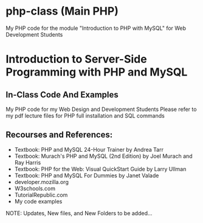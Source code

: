 # php-class (Main PHP)
My PHP code for the module "Introduction to PHP with MySQL" for Web Development Students

# Introduction to Server-Side Programming with PHP and MySQL
## In-Class Code And Examples
My PHP code for my Web Design and Development Students
Please refer to my pdf lecture files for PHP full installation and SQL commands 

## Recourses and References:
- Textbook: PHP and MySQL 24-Hour Trainer by Andrea Tarr
- Textbook: Murach's PHP and MySQL (2nd Edition) by Joel Murach and Ray Harris
- Textbook: PHP for the Web: Visual QuickStart Guide by Larry Ullman 
- Textbook: PHP and MySQL For Dummies by Janet Valade
- developer.mozilla.org
- W3schools.com
- TutorialRepublic.com
- My code examples

NOTE: Updates, New files, and New Folders to be added...

